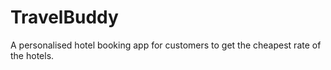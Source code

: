 # TravelBuddy
A personalised hotel booking app for customers to get the cheapest rate of the hotels.
